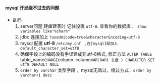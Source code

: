 #### mysql 开发绕不过去的问题

- 乱码
   1. server问题 建库建表时 记住设置 `utf-8`. 查看你的数据库：` show variables like"%char%"`
   2. jdbc 连接加上 `?useUnicode=true&characterEncoding=utf-8`
   3. mysql 配置 **utf-8** `/etc/my.cnf　,在[mysql]段加入default_character_set=utf8`
   4. 确保字段上的编码没有手误建成非utf-8格式, 修正方法 `ALTER TABLE `table_name` CHANGE `column` `column` VARCHAR( 长度 ) CHARACTER SET utf8 DEFAULT NULL `
   5. `order by varchar` 类型字段 ，mysql无效过，绕过方式：`order by varchar+1 desc`
   